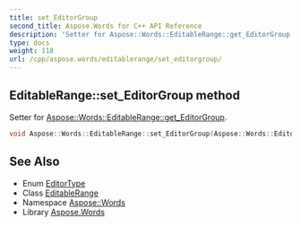 ```yaml
---
title: set_EditorGroup
second_title: Aspose.Words for C++ API Reference
description: 'Setter for Aspose::Words::EditableRange::get_EditorGroup.'
type: docs
weight: 118
url: /cpp/aspose.words/editablerange/set_editorgroup/
---
```

## EditableRange::set_EditorGroup method


Setter for [Aspose::Words::EditableRange::get_EditorGroup](../get_editorgroup/).

```cpp
void Aspose::Words::EditableRange::set_EditorGroup(Aspose::Words::EditorType value)
```

## See Also

* Enum [EditorType](../../editortype/)
* Class [EditableRange](../)
* Namespace [Aspose::Words](../../)
* Library [Aspose.Words](../../../)
